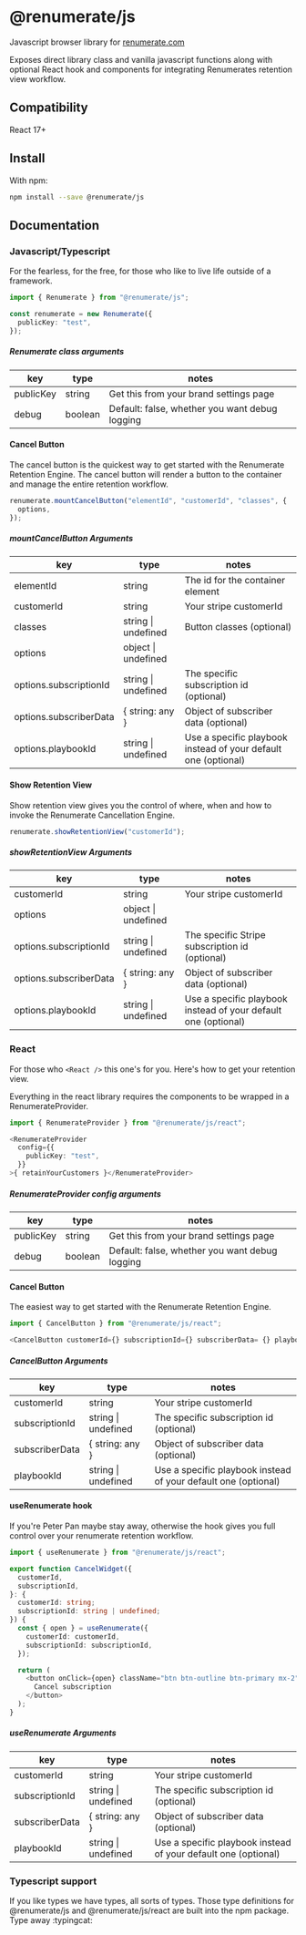 # @renumerate/js

Javascript browser library for [renumerate.com](https://renumerate.com)

Exposes direct library class and vanilla javascript functions along with optional React hook and components for integrating Renumerates retention view workflow.

## Compatibility

React 17+

## Install

With npm:

```bash
npm install --save @renumerate/js
```

## Documentation

### Javascript/Typescript

For the fearless, for the free, for those who like to live life outside of a framework.

```typescript
import { Renumerate } from "@renumerate/js";

const renumerate = new Renumerate({
  publicKey: "test",
});
```

##### Renumerate class arguments

| key       | type    | notes                                          |
| --------- | ------- | ---------------------------------------------- |
| publicKey | string  | Get this from your brand settings page         |
| debug     | boolean | Default: false, whether you want debug logging |

#### Cancel Button

The cancel button is the quickest way to get started with the Renumerate Retention Engine. The cancel button will render a button to the container and manage the entire retention workflow.

```typescript
renumerate.mountCancelButton("elementId", "customerId", "classes", {
  options,
});
```

##### mountCancelButton Arguments

| key                    | type                | notes                                                          |
| ---------------------- | ------------------- | -------------------------------------------------------------- |
| elementId              | string              | The id for the container element                               |
| customerId             | string              | Your stripe customerId                                         |
| classes                | string \| undefined | Button classes (optional)                                      |
| options                | object \| undefined |                                                                |
| options.subscriptionId | string \| undefined | The specific subscription id (optional)                        |
| options.subscriberData | { string: any }     | Object of subscriber data (optional)                           |
| options.playbookId     | string \| undefined | Use a specific playbook instead of your default one (optional) |

#### Show Retention View

Show retention view gives you the control of where, when and how to invoke the Renumerate Cancellation Engine.

```typescript
renumerate.showRetentionView("customerId");
```

##### showRetentionView Arguments

| key                    | type                | notes                                                          |
| ---------------------- | ------------------- | -------------------------------------------------------------- |
| customerId             | string              | Your stripe customerId                                         |
| options                | object \| undefined |                                                                |
| options.subscriptionId | string \| undefined | The specific Stripe subscription id (optional)                 |
| options.subscriberData | { string: any }     | Object of subscriber data (optional)                           |
| options.playbookId     | string \| undefined | Use a specific playbook instead of your default one (optional) |

### React

For those who `<React />` this one's for you. Here's how to get your retention view.

Everything in the react library requires the components to be wrapped in a RenumerateProvider.

```typescript
import { RenumerateProvider } from "@renumerate/js/react";

<RenumerateProvider
  config={{
    publicKey: "test",
  }}
>{ retainYourCustomers }</RenumerateProvider>
```

##### RenumerateProvider config arguments

| key       | type    | notes                                          |
| --------- | ------- | ---------------------------------------------- |
| publicKey | string  | Get this from your brand settings page         |
| debug     | boolean | Default: false, whether you want debug logging |

#### Cancel Button

The easiest way to get started with the Renumerate Retention Engine.

```typescript
import { CancelButton } from "@renumerate/js/react";

<CancelButton customerId={} subscriptionId={} subscriberData= {} playbookId = {}/>
```

##### CancelButton Arguments

| key            | type                | notes                                                          |
| -------------- | ------------------- | -------------------------------------------------------------- |
| customerId     | string              | Your stripe customerId                                         |
| subscriptionId | string \| undefined | The specific subscription id (optional)                        |
| subscriberData | { string: any }     | Object of subscriber data (optional)                           |
| playbookId     | string \| undefined | Use a specific playbook instead of your default one (optional) |

#### useRenumerate hook

If you're Peter Pan maybe stay away, otherwise the hook gives you full control over your renumerate retention workflow.

```typescript
import { useRenumerate } from "@renumerate/js/react";

export function CancelWidget({
  customerId,
  subscriptionId,
}: {
  customerId: string;
  subscriptionId: string | undefined;
}) {
  const { open } = useRenumerate({
    customerId: customerId,
    subscriptionId: subscriptionId,
  });

  return (
    <button onClick={open} className="btn btn-outline btn-primary mx-2">
      Cancel subscription
    </button>
  );
}
```

##### useRenumerate Arguments

| key            | type                | notes                                                          |
| -------------- | ------------------- | -------------------------------------------------------------- |
| customerId     | string              | Your stripe customerId                                         |
| subscriptionId | string \| undefined | The specific subscription id (optional)                        |
| subscriberData | { string: any }     | Object of subscriber data (optional)                           |
| playbookId     | string \| undefined | Use a specific playbook instead of your default one (optional) |

### Typescript support

If you like types we have types, all sorts of types. Those type definitions for @renumerate/js and @renumerate/js/react are built into the npm package. Type away :typingcat:
